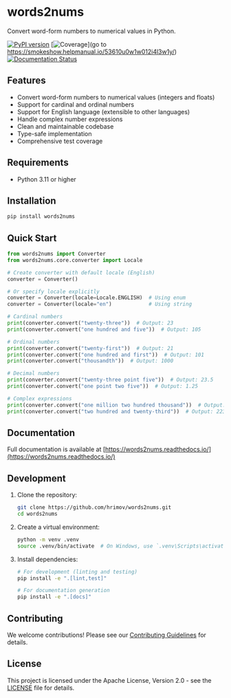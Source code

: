 # words2nums

Convert word-form numbers to numerical values in Python.

[![PyPI version](https://img.shields.io/pypi/v/words2nums)](https://pypi.org/project/words2nums/)
[![Coverage](https://img.shields.io/badge/coverage-92%25-brightgreen)](go to https://smokeshow.helpmanual.io/53610u0w1w012i4l3w1y/)
[![Documentation Status](https://readthedocs.org/projects/words2nums/badge/?version=latest)](https://words2nums.readthedocs.io)

## Features

- Convert word-form numbers to numerical values (integers and floats)
- Support for cardinal and ordinal numbers
- Support for English language (extensible to other languages)
- Handle complex number expressions
- Clean and maintainable codebase
- Type-safe implementation
- Comprehensive test coverage

## Requirements

- Python 3.11 or higher

## Installation

```bash
pip install words2nums
```

## Quick Start

```python
from words2nums import Converter
from words2nums.core.converter import Locale

# Create converter with default locale (English)
converter = Converter()

# Or specify locale explicitly
converter = Converter(locale=Locale.ENGLISH)  # Using enum
converter = Converter(locale="en")            # Using string

# Cardinal numbers
print(converter.convert("twenty-three"))  # Output: 23
print(converter.convert("one hundred and five"))  # Output: 105

# Ordinal numbers
print(converter.convert("twenty-first"))  # Output: 21
print(converter.convert("one hundred and first"))  # Output: 101
print(converter.convert("thousandth"))  # Output: 1000

# Decimal numbers
print(converter.convert("twenty-three point five"))  # Output: 23.5
print(converter.convert("one point two five"))  # Output: 1.25

# Complex expressions
print(converter.convert("one million two hundred thousand"))  # Output: 1200000
print(converter.convert("two hundred and twenty-third"))  # Output: 223
```

## Documentation

Full documentation is available at [https://words2nums.readthedocs.io/](https://words2nums.readthedocs.io/)

## Development

1. Clone the repository:

   ```bash
   git clone https://github.com/hrimov/words2nums.git
   cd words2nums
   ```

2. Create a virtual environment:

   ```bash
   python -m venv .venv
   source .venv/bin/activate  # On Windows, use `.venv\Scripts\activate`
   ```

3. Install dependencies:

   ```bash
   # For development (linting and testing)
   pip install -e ".[lint,test]"

   # For documentation generation
   pip install -e ".[docs]"
   ```

## Contributing

We welcome contributions! Please see our [Contributing Guidelines](CONTRIBUTING.md) for details.

## License

This project is licensed under the Apache License, Version 2.0 - see the [LICENSE](LICENSE) file for details.
